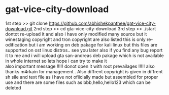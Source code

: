 # gat-vice-city-download
  1st step >>  git clone https://github.com/abhishekpanthee/gat-vice-city-download.git
  2nd step >>  cd gta-vice-city-download
 3rd step  >> ./start
dontot re-upload it and also i have only modified many source but it winestaging copyright and tron copyright are also listed 
this is only re-odification but i am working on deb pakage for kali linux 
but this files are supported on ost linux distros..
see you later 
also if you find any bug report it to me and 
i will upload  gta san-andreas deb pakage which is not available in whole internet so lets hope i can try to make it  
also important message !!!!! donot open it with root prevailages !!!!!
also thanks m4rkain for management .
Also diffrent copyright is given in diffrent sh sile and text file as i have not ofiicially made but assembled for proper use 
and there are some files such as bbb,hello,hello123 which can be deleted 
